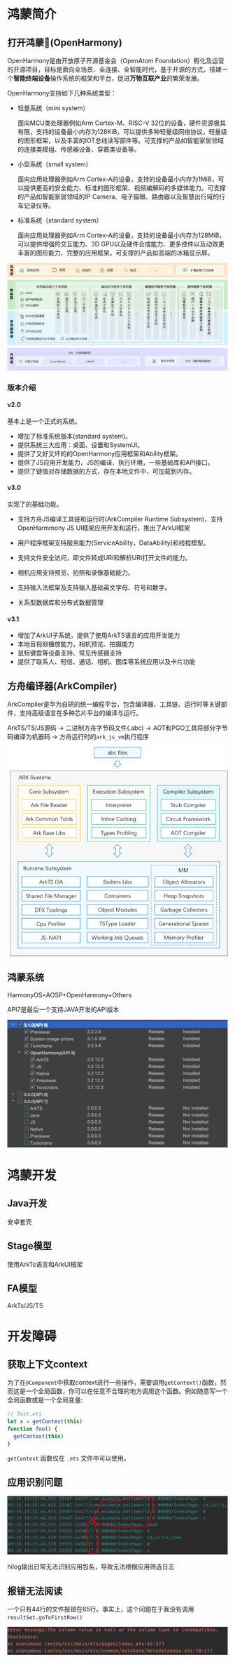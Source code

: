 # 鸿蒙简介

## 打开鸿蒙😤(OpenHarmony)

OpenHarmony是由开放原子开源基金会（OpenAtom Foundation）孵化及运营的开源项目，目标是面向全场景、全连接、全智能时代，基于开源的方式，搭建一个**智能终端设备**操作系统的框架和平台，促进**万物互联产业**的繁荣发展。

OpenHarmony支持如下几种系统类型：

- 轻量系统（mini system）

  面向MCU类处理器例如Arm Cortex-M、RISC-V 32位的设备，硬件资源极其有限，支持的设备最小内存为128KiB，可以提供多种轻量级网络协议，轻量级的图形框架，以及丰富的IOT总线读写部件等。可支撑的产品如智能家居领域的连接类模组、传感器设备、穿戴类设备等。

- 小型系统（small system）

  面向应用处理器例如Arm Cortex-A的设备，支持的设备最小内存为1MiB，可以提供更高的安全能力、标准的图形框架、视频编解码的多媒体能力。可支撑的产品如智能家居领域的IP Camera、电子猫眼、路由器以及智慧出行域的行车记录仪等。

- 标准系统（standard system）

  面向应用处理器例如Arm Cortex-A的设备，支持的设备最小内存为128MiB，可以提供增强的交互能力、3D GPU以及硬件合成能力、更多控件以及动效更丰富的图形能力、完整的应用框架。可支撑的产品如高端的冰箱显示屏。

![OpenHarmony架构](./imgs/1.png)

### 版本介绍

#### v2.0

基本上是一个正式的系统。

- 增加了标准系统版本(standard system)。
- 提供系统三大应用：桌面、设置和SystemUI。
- 提供了又好又坏的的OpenHarmony应用框架和Ability框架。
- 提供了JS应用开发能力，JS的编译、执行环境，一些基础库和API接口。
- 提供了键值对存储数据的方式，存在本地文件中，可加载到内存。

#### v3.0

实现了的基础功能。

- 支持方舟JS编译工具链和运行时(ArkCompiler Runtime Subsystem)，支持OpenHarmmony JS UI框架应用开发和运行，推出了ArkUI框架
- 用户程序框架支持服务能力(ServiceAbility，DataAbility)和线程模型。
- 支持文件安全访问，即文件转成URI和解析URI打开文件的能力。

- 相机应用支持预览、拍照和录像基础能力。
- 支持输入法框架及支持输入基础英文字母、符号和数字。
- 关系型数据库和分布式数据管理

#### v3.1

- 增加了ArkUI子系统，提供了使用ArkTS语言的应用开发能力
- 本地音视频播放能力，相机预览、拍摄能力
- 鼠标键盘等设备支持、常见传感器支持
- 提供了联系人、短信、通话、相机、图库等系统应用以及卡片功能

## 方舟编译器(ArkCompiler)

ArkCompiler是华为自研的统一编程平台，包含编译器、工具链、运行时等关键部件，支持高级语言在多种芯片平台的编译与运行。

ArkTS/TS/JS源码 -> 二进制方舟字节码文件(.abc) -> AOT和PGO工具将部分字节码编译为机器码 -> 方舟运行时的`ark_js_vm`执行程序

![ArkCompiler运行时架构](./imgs/ArkCompiler.png)

## 鸿蒙系统

HarmonyOS=AOSP+OpenHarmony+Others

API7是最后一个支持JAVA开发的API版本

<img src="./imgs/image-20230520142415246.png" alt="image-20230520142415246" style="zoom:50%;" />

# 鸿蒙开发

## Java开发

安卓套壳

## Stage模型

使用ArkTs语言和ArkUI框架

## FA模型

ArkTs/JS/TS



# 开发障碍

## 获取上下文context

为了在`@Component`中获取context进行一些操作，需要调用`getContext()`函数，然而这是一个全局函数，你可以在任意不合理的地方调用这个函数。例如随意写一个全局函数或是一个全局变量:

```typescript
// Test.ets
let x = getContext(this)
function foo() {
  getContext(this)
}
```

`getContext` 函数仅在 `.ets` 文件中可以使用。

## 应用识别问题

<img src="./imgs/image-20230518105854237.png" alt="image-20230518105854237" style="zoom:50%;" />

hilog输出日常无法识别应用包名，导致无法根据应用筛选日志

## 报错无法阅读

一个只有44行的文件报错在65行。事实上，这个问题在于我没有调用`resultSet.goToFirstRow()`

<img src="./imgs/image-20230518110244703.png" alt="image-20230518110244703" style="zoom: 50%;" />

